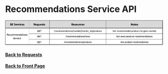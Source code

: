 # Recommendations Service API

<img src="./assets//RecommendationsService.png" alt="Recommendations Service API" />


#### [Back to Requests](README.md)
#### [Back to Front Page](../README.md)